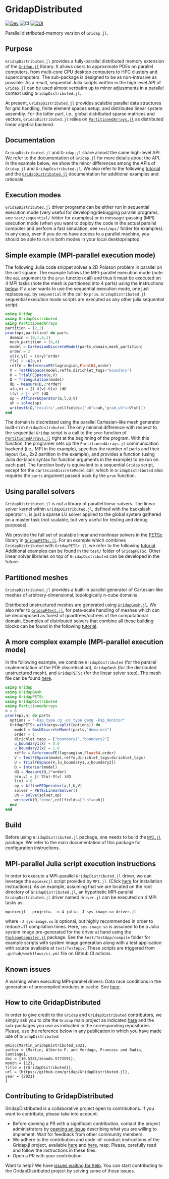 # GridapDistributed

[comment]: [![Stable](https://img.shields.io/badge/docs-stable-blue.svg)](https://gridap.github.io/GridapDistributed.jl/stable)
[![Dev](https://img.shields.io/badge/docs-dev-blue.svg)](https://gridap.github.io/GridapDistributed.jl/dev)
![CI](https://github.com/Gridap/GridapDistributed.jl/workflows/CI/badge.svg)
[![DOI](https://zenodo.org/badge/258832236.svg)](https://zenodo.org/badge/latestdoi/258832236)

Parallel distributed-memory version of `Gridap.jl`.

## Purpose

`GridapDistributed.jl` provides a fully-parallel distributed memory extension of the [`Gridap.jl`](https://github.com/gridap/Gridap.jl) library. It allows users to approximate PDEs on parallel computers, from multi-core CPU desktop computers to HPC clusters and supercomputers. The sub-package is designed to be as non-intrusive as possible. As a result, sequential Julia scripts written in the high level API of `Gridap.jl` can be used almost verbatim up to minor adjustments in a parallel context using `GridapDistributed.jl`. 

At present, `GridapDistributed.jl` provides scalable parallel data structures for grid handling,  finite element spaces setup, and distributed linear system assembly. For the latter part, i.e., global distributed sparse matrices and vectors, `GridapDistributed.jl` relies on [`PartitionedArrays.jl`](https://github.com/fverdugo/PartitionedArrays.jl) as distributed linear algebra backend. 

## Documentation

`GridapDistributed.jl` and `Gridap.jl` share almost the same high-level API. We refer to the documentation of `Gridap.jl` for more details about the API. In the example below, we show the minor differences among the APIs of `Gridap.jl` and `GridapDistributed.jl`. We also refer to the following [tutorial](https://gridap.github.io/Tutorials/dev/pages/t016_poisson_distributed/) and the [`GridapDistributed.jl`](https://gridap.github.io/GridapDistributed.jl/dev) documentation for additional examples and rationale.

## Execution modes

`GridapDistributed.jl` driver programs can be either run in sequential execution mode (very useful for developing/debugging parallel programs, see `test/sequential/` folder for examples) or in message-passing (MPI) execution mode (when you want to deploy the code in the actual parallel computer and perform a fast simulation, see `test/mpi/` folder for examples). In any case, even if you do no have access to a parallel machine, you should be able to run in both modes in your local desktop/laptop. 

## Simple example (MPI-parallel execution mode)

The following Julia code snippet solves a 2D Poisson problem in parallel on the unit square. The example follows the MPI-parallel execution mode (note the `mpi` argument to the `prun` function call) and thus it must be executed on 4 MPI tasks (note the mesh is partitioned into 4 parts) using the instructions [below](https://github.com/gridap/GridapDistributed.jl#mpi-parallel-julia-script-execution-instructions). If a user wants to use the sequential execution mode, one just replaces `mpi` by `sequential` in the call to `prun`. `GridapDistributed.jl` sequential execution mode scripts are executed as any other julia sequential script.

```julia
using Gridap
using GridapDistributed
using PartitionedArrays
partition = (2,2)
prun(mpi,partition) do parts
  domain = (0,1,0,1)
  mesh_partition = (4,4)
  model = CartesianDiscreteModel(parts,domain,mesh_partition)
  order = 2
  u((x,y)) = (x+y)^order
  f(x) = -Δ(u,x)
  reffe = ReferenceFE(lagrangian,Float64,order)
  V = TestFESpace(model,reffe,dirichlet_tags="boundary")
  U = TrialFESpace(u,V)
  Ω = Triangulation(model)
  dΩ = Measure(Ω,2*order)
  a(u,v) = ∫( ∇(v)⋅∇(u) )dΩ
  l(v) = ∫( v*f )dΩ
  op = AffineFEOperator(a,l,U,V)
  uh = solve(op)
  writevtk(Ω,"results",cellfields=["uh"=>uh,"grad_uh"=>∇(uh)])
end
```
The domain is discretized using the parallel Cartesian-like mesh generator built-in in `GridapDistributed`. The only minimal difference with respect to the sequential `Gridap` script is a call to the `prun` function of [`PartitionedArrays.jl`](https://github.com/fverdugo/PartitionedArrays.jl) right at the beginning of the program. With this function, the programer sets up the `PartitionedArrays.jl` communication backend (i.e., MPI in the example), specifies the number of parts and their layout (i.e., 2x2 partition in the example), and provides a function (using Julia do-block syntax for function arguments in the example) to be run on each part. The function body is equivalent to a sequential `Gridap` script, except for the `CartesianDiscreteModel` call, which in `GridapDistributed` also requires the `parts` argument passed back by the `prun` function.

## Using parallel solvers

`GridapDistributed.jl` is _not_ a library of parallel linear solvers. The linear solver kernel within `GridapDistributed.jl`, defined with the backslash operator `\`, is just a sparse LU solver applied to the global system gathered on a master task (not scalable, but very useful for testing and debug purposes). 

We provide the full set of scalable linear and nonlinear solvers in the [PETSc](https://petsc.org/release/) library in [`GridapPETSc.jl`](https://github.com/gridap/GridapPETSc.jl). For an example which combines `GridapDistributed` with `GridapPETSc.jl`, we refer to the following [tutorial](https://gridap.github.io/Tutorials/dev/pages/t016_poisson_distributed/). Additional examples can be found in the `test/` folder of `GridapPETSc`. Other linear solver libraries on top of `GridapDistributed` can be developed in the future. 

## Partitioned meshes

`GridapDistributed.jl` provides a built-in parallel generator of Cartesian-like meshes of arbitrary-dimensional, topologically n-cube domains. 

Distributed unstructured meshes are generated using [`GridapGmsh.jl`](https://github.com/gridap/GridapGmsh.jl). We also refer to [`GridapP4est.jl`](https://github.com/gridap/GridapP4est.jl), for peta-scale handling of meshes which can be decomposed as forest of quadtrees/octrees of the computational domain. Examples of distributed solvers that combine all these building blocks can be found in the following [tutorial](https://gridap.github.io/Tutorials/dev/pages/t016_poisson_distributed/).

## A more complex example  (MPI-parallel execution mode)

In the following example, we combine `GridapDistributed` (for the parallel implementation of the PDE discretisation), `GridapGmsh` (for the distributed unstructured mesh), and `GridapPETSc` (for the linear solver step). The mesh file can be found [here](https://github.com/gridap/Tutorials/blob/master/models/demo.msh).

```julia
using Gridap
using GridapGmsh
using GridapPETSc
using GridapDistributed
using PartitionedArrays
n = 6
prun(mpi,n) do parts
  options = "-ksp_type cg -pc_type gamg -ksp_monitor"
  GridapPETSc.with(args=split(options)) do
    model = GmshDiscreteModel(parts,"demo.msh")
    order = 1
    dirichlet_tags = ["boundary1","boundary2"]
    u_boundary1(x) = 0.0
    u_boundary2(x) = 1.0
    reffe = ReferenceFE(lagrangian,Float64,order)
    V = TestFESpace(model,reffe,dirichlet_tags=dirichlet_tags)
    U = TrialFESpace(V,[u_boundary1,u_boundary2])
    Ω = Interior(model)
    dΩ = Measure(Ω,2*order)
    a(u,v) = ∫( ∇(u)⋅∇(v) )dΩ
    l(v) = 0
    op = AffineFEOperator(a,l,U,V)
    solver = PETScLinearSolver()
    uh = solve(solver,op)
    writevtk(Ω,"demo",cellfields=["uh"=>uh])
  end
end
```

## Build 

Before using `GridapDistributed.jl` package, one needs to build the [`MPI.jl`](https://github.com/JuliaParallel/MPI.jl) package. We refer to the main documentation of this package for configuration instructions.

## MPI-parallel Julia script execution instructions

In order to execute a MPI-parallel `GridapDistributed.jl` driver, we can leverage the `mpiexecjl` script provided by `MPI.jl`. (Click [here](https://juliaparallel.github.io/MPI.jl/stable/configuration/#Julia-wrapper-for-mpiexec) for installation instructions). As an example, assuming that we are located on the root directory of `GridapDistributed.jl`,
an hypothetic MPI-parallel `GridapDistributed.jl` driver named `driver.jl` can be executed on 4 MPI tasks as:

```
mpiexecjl --project=. -n 4 julia -J sys-image.so driver.jl
```

where `-J sys-image.so` is optional, but highly recommended in order to reduce JIT compilation times. Here, `sys-image.so` is assumed to be a Julia system image pre-generated for the driver at hand using the [`PackageCompiler.jl`](https://julialang.github.io/PackageCompiler.jl/dev/index.html) package. See the `test/TestApp/compile` folder for example scripts with system image generation along with a test application with source available at `test/TestApp/`. These scripts are triggered from `.github/workflows/ci.yml` file on Github CI actions.

## Known issues

A warning when executing MPI-parallel drivers: Data race conditions in the generation of precompiled modules in cache. See [here](https://juliaparallel.github.io/MPI.jl/stable/knownissues/).

## How to cite GridapDistributed

In order to give credit to the `Gridap` and `GridapDistributed` contributors, we simply ask you to cite the `Gridap` main project as indicated [here](https://github.com/gridap/Gridap.jl#how-to-cite-gridap) and the sub-packages you use as indicated in the corresponding repositories. Please, use the reference below in any publication in which you have made use of `GridapDistributed`:

```
@misc{Martin_GridapDistributed_2021,
author = {Martin, Alberto F. and Verdugo, Francesc and Badia, Santiago},
doi = {10.5281/zenodo.5772591},
month = {12},
title = {{GridapDistributed}},
url = {https://github.com/gridap/GridapDistributed.jl},
year = {2021}
}
```

## Contributing to GridapDistributed

GridapDistributed is a collaborative project open to contributions. If you want to contribute, please take into account:

  - Before opening a PR with a significant contribution, contact the project administrators by [opening an issue](https://github.com/gridap/GridapDistributed.jl/issues/new) describing what you are willing to implement. Wait for feedback from other community members.
  - We adhere to the contribution and code-of-conduct instructions of the Gridap.jl project, available [here](https://github.com/gridap/Gridap.jl/blob/master/CONTRIBUTING.md) and [here](https://github.com/gridap/Gridap.jl/blob/master/CODE_OF_CONDUCT.md), resp.  Please, carefully read and follow the instructions in these files.
  - Open a PR with your contribution.

Want to help? We have [issues waiting for help](https://github.com/gridap/GridapDistributed.jl/labels/help%20wanted). You can start contributing to the GridapDistributed project by solving some of those issues.
